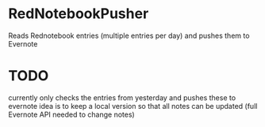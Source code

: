 RedNotebookPusher
=================

Reads Rednotebook entries (multiple entries per day) and pushes them to Evernote

TODO
=================
currently only checks the entries from yesterday and pushes these to evernote
idea is to keep a local version so that all notes can be updated (full Evernote API needed to change notes)
